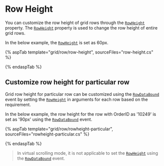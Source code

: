 # Row Height

You can customize the row height of grid rows through the [`RowHeight`](https://help.syncfusion.com/cr/aspnetcore-js2/Syncfusion.EJ2.Grids.Grid.html#Syncfusion_EJ2_Grids_Grid_RowHeight) property. The [`RowHeight`](https://help.syncfusion.com/cr/aspnetcore-js2/Syncfusion.EJ2.Grids.Grid.html#Syncfusion_EJ2_Grids_Grid_RowHeight) property
is used to change the row height of entire grid rows.

In the below example, the [`RowHeight`](https://help.syncfusion.com/cr/aspnetcore-js2/Syncfusion.EJ2.Grids.Grid.html#Syncfusion_EJ2_Grids_Grid_RowHeight) is set as 60px.

{% aspTab template="grid/row/row-height", sourceFiles="row-height.cs" %}

{% endaspTab %}

## Customize row height for particular row

Grid row height for particular row can be customized using the [`RowDataBound`](https://help.syncfusion.com/cr/aspnetcore-js2/Syncfusion.EJ2.Grids.Grid.html#Syncfusion_EJ2_Grids_Grid_RowDataBound)
event by setting the [`RowHeight`](https://help.syncfusion.com/cr/aspnetcore-js2/Syncfusion.EJ2.Grids.Grid.html#Syncfusion_EJ2_Grids_Grid_RowHeight) in arguments for each row based on the requirement.

In the below example, the row height for the row with OrderID as '10249' is set as '90px' using the [`RowDataBound`](https://help.syncfusion.com/cr/aspnetcore-js2/Syncfusion.EJ2.Grids.Grid.html#Syncfusion_EJ2_Grids_Grid_RowDataBound) event.

{% aspTab template="grid/row/rowheight-particular", sourceFiles="rowheight-particular.cs" %}

{% endaspTab %}

> In virtual scrolling mode, it is not applicable to set the [`RowHeight`](https://help.syncfusion.com/cr/aspnetcore-js2/Syncfusion.EJ2.Grids.Grid.html#Syncfusion_EJ2_Grids_Grid_RowDataBound) using the [`RowDataBound`](https://help.syncfusion.com/cr/aspnetcore-js2/Syncfusion.EJ2.Grids.Grid.html#Syncfusion_EJ2_Grids_Grid_RowDataBound) event.